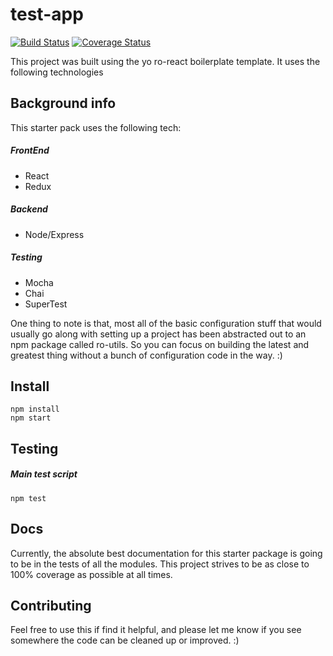 test-app
===============
[![Build Status](https://travis-ci.org/alexjoyner/test-app.svg?branch=master)](https://travis-ci.org/alexjoyner/test-app)
[![Coverage Status](https://coveralls.io/repos/github/alexjoyner/test-app/badge.svg?branch=master)](https://coveralls.io/github/alexjoyner/test-app?branch=master)

This project was built using the yo ro-react boilerplate template.  It uses the following technologies

## Background info
This starter pack uses the following tech:

##### FrontEnd
* React
* Redux

##### Backend
* Node/Express

##### Testing
* Mocha
* Chai
* SuperTest

One thing to note is that, most all of the basic configuration stuff that would usually go along with setting up a project has been abstracted out to an npm package called ro-utils. So you can focus on building the latest and greatest thing without a bunch of configuration code in the way. :)

## Install
    npm install
    npm start
    
## Testing
##### Main test script
    npm test

## Docs

Currently, the absolute best documentation for this starter package is going to be in the tests of all the modules.  This project strives to be as close to 100% coverage as possible at all times.

## Contributing

Feel free to use this if find it helpful, and
please let me know if you see somewhere the code can
be cleaned up or improved. :)
